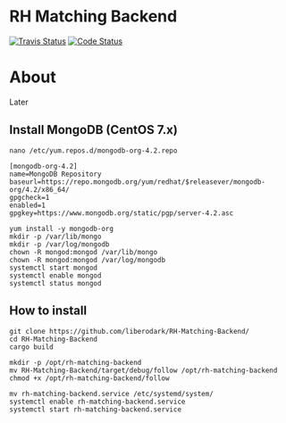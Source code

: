 # RH Matching Backend

[![Travis Status](https://travis-ci.org/liberodark/RH-Matching-Backend.svg)](https://travis-ci.org/liberodark/RH-Matching-Backend)
[![Code Status](https://www.codefactor.io/repository/github/liberodark/RH-Matching-Backend/badge)](https://www.codefactor.io/repository/github/liberodark/RH-Matching-Backend)

# About

Later 

## Install MongoDB (CentOS 7.x)


```
nano /etc/yum.repos.d/mongodb-org-4.2.repo

[mongodb-org-4.2]
name=MongoDB Repository
baseurl=https://repo.mongodb.org/yum/redhat/$releasever/mongodb-org/4.2/x86_64/
gpgcheck=1
enabled=1
gpgkey=https://www.mongodb.org/static/pgp/server-4.2.asc

yum install -y mongodb-org
mkdir -p /var/lib/mongo
mkdir -p /var/log/mongodb
chown -R mongod:mongod /var/lib/mongo
chown -R mongod:mongod /var/log/mongodb
systemctl start mongod
systemctl enable mongod
systemctl status mongod
```

## How to install

```
git clone https://github.com/liberodark/RH-Matching-Backend/
cd RH-Matching-Backend
cargo build

mkdir -p /opt/rh-matching-backend
mv RH-Matching-Backend/target/debug/follow /opt/rh-matching-backend
chmod +x /opt/rh-matching-backend/follow

mv rh-matching-backend.service /etc/systemd/system/
systemctl enable rh-matching-backend.service
systemctl start rh-matching-backend.service
```
